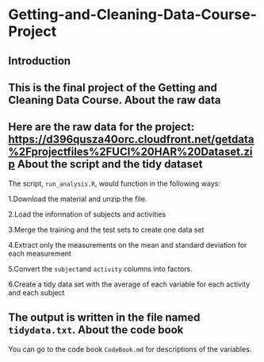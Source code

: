 # Getting-and-Cleaning-Data-Course-Project
Introduction
------------
This is the final project of the Getting and Cleaning Data Course.
About the raw data
------------------
Here are the raw data for the project:
https://d396qusza40orc.cloudfront.net/getdata%2Fprojectfiles%2FUCI%20HAR%20Dataset.zip
About the script and the tidy dataset
------------
The script, `run_analysis.R`, would function in the following ways:

  1.Download the material and unzip the file.
  
  2.Load the information of subjects and activities
  
  3.Merge the training and the test sets to create one data set
  
  4.Extract only the measurements on the mean and standard deviation for each measurement
  
  5.Convert the `subject`and `activity` columns into factors.
  
  6.Create a tidy data set with the average of each variable for each activity and each subject
  
The output is written in the file named `tidydata.txt`.
About the code book
------------------
You can go to the code book `CodeBook.md` for descriptions of the variables.
